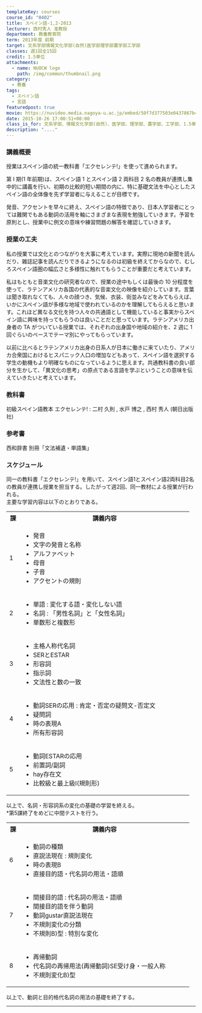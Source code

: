 ```yaml
---
templateKey: courses
course_id: "0402"
title: スペイン語-1,2-2013
lecturer: 西村秀人 准教授
department: 教養教育院
term: 2013年度 前期
target: 文系学部情報文化学部(自然)医学部理学部農学部工学部
classes: 週1回全15回
credit: 1.5単位
attachments:
  - name: NUOCW logo
    path: /img/common/thumbnail.png
category:
  - 教養
tags:
  - スペイン語
  - 言語
featuredpost: true
movie: https://nuvideo.media.nagoya-u.ac.jp/embed/50f7d377503e0437867b4b66fff7b2a513675110
date: 2015-10-26 17:00:51+00:00
class_is_for: 文系学部、情報文化学部(自然)、医学部、理学部、農学部、工学部、1.5単位、週1回全15回
description: "...."
---
```


### 講義概要

授業はスペイン語の統一教科書「エクセレンテ!」を使って進められます。

第 I 期(1 年前期)は、スペイン語 1 とスペイン語 2 両科目 2 名の教員が連携し集中的に講義を行い、初期の比較的短い期間の内に、特に基礎文法を中心としたスペイン語の全体像を先ず学習者に与えることが目標です。

発音、アクセントを早々に終え、スペイン語の特徴であり、日本人学習者にとっては難関でもある動詞の活用を軸にさまざまな表現を勉強していきます。予習を原則とし、授業中に例文の意味や練習問題の解答を確認していきます。

### 授業の工夫

私の授業では文化とのつながりを大事に考えています。実際に現地の新聞を読んだり、雑誌記事を読んだりできるようになるのは初級を終えてからなので、むしろスペイン語圏の幅広さと多様性に触れてもらうことが重要だと考えています。

私はもともと音楽文化の研究者なので、授業の途中もしくは最後の 10 分程度を使って、ラテンアメリカ各国の代表的な音楽文化の映像を紹介しています。言葉は聞き取れなくても、人々の顔つき、気候、衣装、街並みなどをみてもらえば、いかにスペイン語が多様な地域で使われているのかを理解してもらえると思います。これほど異なる文化を持つ人々の共通語として機能していると事実からスペイン語に興味を持ってもらうのは良いことだと思っています。ラテンアメリカ出身者の TA がついている授業では、それぞれの出身国や地域の紹介を、2 週に 1 回ぐらいのペースでテーマ別にやってもらっています。

以前に比べるとラテンアメリカ出身の日系人が日本に働きに来ていたり、アメリカ合衆国におけるヒスパニック人口の増加などもあって、スペイン語を選択する学生の動機もより明確なものになっているように思えます。共通教科書の良い部分を生かして、「異文化の思考」の原点である言語を学ぶということの意味を伝えていきたいと考えています。

### 教科書

初級スペイン語教本 エクセレンテ! : 二村 久則 , 水戸 博之 , 西村 秀人 (朝日出版社)

### 参考書

西和辞書 別冊「文法補遺・単語集」

<h3>スケジュール</h3>
<p>
同一の教科書「エクセレンテ!」を用いて、スペイン語1とスペイン語2両科目2名の教員が連携し授業を担当する。したがって週2回、同一教材による授業が行われる。<br>
主要な学習内容は以下のとおりである。
</p>
<table class="basic" width="455">
<tr>
<th width="20" class="center">課</th>
<th width="435" class="center">講義内容</th>
</tr>
<tr>
<td width="20" class="center">1</td>
<td width="435">
<ul>
   <li>発音</li>
   <li>文字の発音と名称</li>
   <li>アルファベット</li>
   <li>母音</li>
   <li>子音</li>
   <li>アクセントの規則</li>
</ul>
</td>
</tr>
<tr>
<td width="20" class="center">2</td>
<td width="435">
<ul>
   <li>単語 : 変化する語・変化しない語</li>
   <li>名詞 : 「男性名詞」と「女性名詞」</li>
   <li>単数形と複数形</li>
</ul>
</td>
</tr>
<tr>
<td width="20" class="center">3</td>
<td width="435">
<ul>
   <li>主格人称代名詞</li>
   <li>SERとESTAR</li>
   <li>形容詞</li>
   <li>指示詞</li>
   <li>文法性と数の一致</li>
</td>
</tr>
<tr>
<td width="20" class="center">4</td>
<td width="435">
<ul>
   <li>動詞SERの応用 : 肯定・否定の疑問文-否定文</li>
   <li>疑問詞</li>
   <li>時の表現A</li>
   <li>所有形容詞</li>
</ul>
</td>
</tr>
<tr>
<td width="20" class="center">5</td>
<td width="435">
<ul>
   <li>動詞ESTARの応用</li>
   <li>前置詞/副詞</li>
   <li>hay存在文</li>
   <li>比較級と最上級I(規則形)</li>
</ul>
</td>
</tr>
</table>
<p>
以上で、名詞・形容詞系の変化の基礎の学習を終える。<br>
*第5課終了をめどに中間テストを行う。
</p>
<table class="basic" width="455">
<tr>
<th width="20" class="center">課</th>
<th width="435" class="center">講義内容</th>
</tr>
<tr>
<td width="20" class="center">6</td>
<td width="435">
<ul>
   <li>動詞の種類</li>
   <li>直説法現在 : 規則変化</li>
   <li>時の表現B</li>
   <li>直接目的語・代名詞の用法・語順</li>
</ul>
</td>
</tr>
<tr>
<td width="20" class="center">7</td>
<td width="435">
<ul>
   <li>間接目的語 : 代名詞の用法・語順
   <li>間接目的語を伴う動詞</li>
   <li>動詞gustar直説法現在</li>
   <li>不規則変化の分類</li>
   <li>不規則B)型 : 特別な変化</li>
</ul>
</td>
</tr>
<tr>
<td width="20" class="center">8</td>
<td width="435">
<ul>
   <li>再帰動詞</li>
   <li>代名詞の再帰用法(再帰動詞)SE受け身・一般人称
   <li>不規則変化B)型</li>
</ul>
</td>
</tr>
</table>
<p>
以上で、動詞と目的格代名詞の用法の基礎を終了する。
</p>

---
